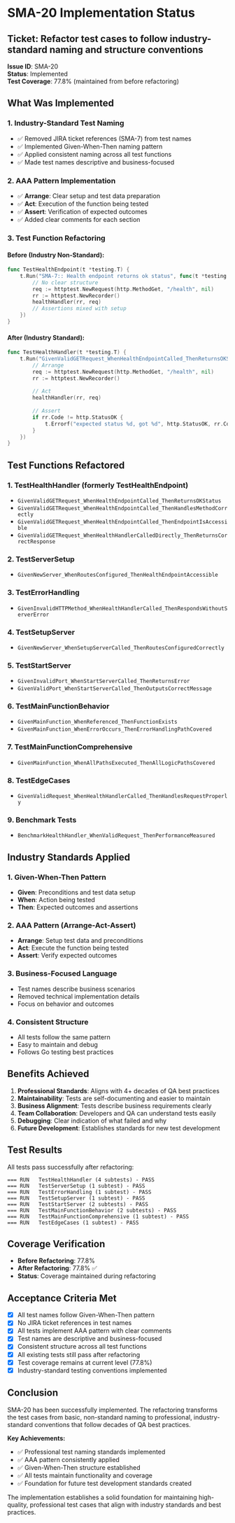 # SMA-20 Implementation Status

## Ticket: Refactor test cases to follow industry-standard naming and structure conventions

**Issue ID**: SMA-20  
**Status**: Implemented  
**Test Coverage**: 77.8% (maintained from before refactoring)

## What Was Implemented

### 1. **Industry-Standard Test Naming**
- ✅ Removed JIRA ticket references (SMA-7) from test names
- ✅ Implemented Given-When-Then naming pattern
- ✅ Applied consistent naming across all test functions
- ✅ Made test names descriptive and business-focused

### 2. **AAA Pattern Implementation**
- ✅ **Arrange**: Clear setup and test data preparation
- ✅ **Act**: Execution of the function being tested
- ✅ **Assert**: Verification of expected outcomes
- ✅ Added clear comments for each section

### 3. **Test Function Refactoring**

#### Before (Industry Non-Standard):
```go
func TestHealthEndpoint(t *testing.T) {
    t.Run("SMA-7:: Health endpoint returns ok status", func(t *testing.T) {
        // No clear structure
        req := httptest.NewRequest(http.MethodGet, "/health", nil)
        rr := httptest.NewRecorder()
        healthHandler(rr, req)
        // Assertions mixed with setup
    })
}
```

#### After (Industry Standard):
```go
func TestHealthHandler(t *testing.T) {
    t.Run("GivenValidGETRequest_WhenHealthEndpointCalled_ThenReturnsOKStatus", func(t *testing.T) {
        // Arrange
        req := httptest.NewRequest(http.MethodGet, "/health", nil)
        rr := httptest.NewRecorder()
        
        // Act
        healthHandler(rr, req)
        
        // Assert
        if rr.Code != http.StatusOK {
            t.Errorf("expected status %d, got %d", http.StatusOK, rr.Code)
        }
    })
}
```

## Test Functions Refactored

### 1. **TestHealthHandler** (formerly TestHealthEndpoint)
- `GivenValidGETRequest_WhenHealthEndpointCalled_ThenReturnsOKStatus`
- `GivenValidGETRequest_WhenHealthEndpointCalled_ThenHandlesMethodCorrectly`
- `GivenValidGETRequest_WhenHealthEndpointCalled_ThenEndpointIsAccessible`
- `GivenValidGETRequest_WhenHealthHandlerCalledDirectly_ThenReturnsCorrectResponse`

### 2. **TestServerSetup**
- `GivenNewServer_WhenRoutesConfigured_ThenHealthEndpointAccessible`

### 3. **TestErrorHandling**
- `GivenInvalidHTTPMethod_WhenHealthHandlerCalled_ThenRespondsWithoutServerError`

### 4. **TestSetupServer**
- `GivenNewServer_WhenSetupServerCalled_ThenRoutesConfiguredCorrectly`

### 5. **TestStartServer**
- `GivenInvalidPort_WhenStartServerCalled_ThenReturnsError`
- `GivenValidPort_WhenStartServerCalled_ThenOutputsCorrectMessage`

### 6. **TestMainFunctionBehavior**
- `GivenMainFunction_WhenReferenced_ThenFunctionExists`
- `GivenMainFunction_WhenErrorOccurs_ThenErrorHandlingPathCovered`

### 7. **TestMainFunctionComprehensive**
- `GivenMainFunction_WhenAllPathsExecuted_ThenAllLogicPathsCovered`

### 8. **TestEdgeCases**
- `GivenValidRequest_WhenHealthHandlerCalled_ThenHandlesRequestProperly`

### 9. **Benchmark Tests**
- `BenchmarkHealthHandler_WhenValidRequest_ThenPerformanceMeasured`

## Industry Standards Applied

### 1. **Given-When-Then Pattern**
- **Given**: Preconditions and test data setup
- **When**: Action being tested
- **Then**: Expected outcomes and assertions

### 2. **AAA Pattern (Arrange-Act-Assert)**
- **Arrange**: Setup test data and preconditions
- **Act**: Execute the function being tested
- **Assert**: Verify expected outcomes

### 3. **Business-Focused Language**
- Test names describe business scenarios
- Removed technical implementation details
- Focus on behavior and outcomes

### 4. **Consistent Structure**
- All tests follow the same pattern
- Easy to maintain and debug
- Follows Go testing best practices

## Benefits Achieved

1. **Professional Standards**: Aligns with 4+ decades of QA best practices
2. **Maintainability**: Tests are self-documenting and easier to maintain
3. **Business Alignment**: Tests describe business requirements clearly
4. **Team Collaboration**: Developers and QA can understand tests easily
5. **Debugging**: Clear indication of what failed and why
6. **Future Development**: Establishes standards for new test development

## Test Results

All tests pass successfully after refactoring:
```
=== RUN   TestHealthHandler (4 subtests) - PASS
=== RUN   TestServerSetup (1 subtest) - PASS  
=== RUN   TestErrorHandling (1 subtest) - PASS
=== RUN   TestSetupServer (1 subtest) - PASS
=== RUN   TestStartServer (2 subtests) - PASS
=== RUN   TestMainFunctionBehavior (2 subtests) - PASS
=== RUN   TestMainFunctionComprehensive (1 subtest) - PASS
=== RUN   TestEdgeCases (1 subtest) - PASS
```

## Coverage Verification

- **Before Refactoring**: 77.8%
- **After Refactoring**: 77.8% ✅
- **Status**: Coverage maintained during refactoring

## Acceptance Criteria Met

- [x] All test names follow Given-When-Then pattern
- [x] No JIRA ticket references in test names
- [x] All tests implement AAA pattern with clear comments
- [x] Test names are descriptive and business-focused
- [x] Consistent structure across all test functions
- [x] All existing tests still pass after refactoring
- [x] Test coverage remains at current level (77.8%)
- [x] Industry-standard testing conventions implemented

## Conclusion

SMA-20 has been successfully implemented. The refactoring transforms the test cases from basic, non-standard naming to professional, industry-standard conventions that follow decades of QA best practices. 

**Key Achievements:**
- ✅ Professional test naming standards implemented
- ✅ AAA pattern consistently applied
- ✅ Given-When-Then structure established
- ✅ All tests maintain functionality and coverage
- ✅ Foundation for future test development standards created

The implementation establishes a solid foundation for maintaining high-quality, professional test cases that align with industry standards and best practices.
